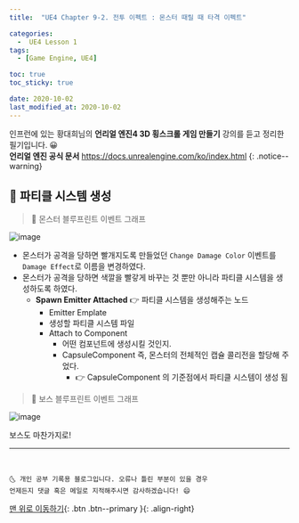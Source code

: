 ```yaml
---
title:  "UE4 Chapter 9-2. 전투 이펙트 : 몬스터 때릴 때 타격 이펙트" 

categories:
  -  UE4 Lesson 1 
tags:
  - [Game Engine, UE4]

toc: true
toc_sticky: true

date: 2020-10-02
last_modified_at: 2020-10-02
---
```


인프런에 있는 황대희님의 **언리얼 엔진4 3D 횡스크롤 게임 만들기** 강의를 듣고 정리한 필기입니다. 😀  
**언리얼 엔진 공식 문서** <https://docs.unrealengine.com/ko/index.html>
{: .notice--warning}

## 🚖 파티클 시스템 생성

> 🚩 몬스터 블루프린트 이벤트 그래프

![image](https://user-images.githubusercontent.com/42318591/94902770-b23ec200-04d3-11eb-87c3-c5e7dd1c7c0e.png)

- 몬스터가 공격을 당하면 빨개지도록 만들었던 `Change Damage Color` 이벤트를 `Damage Effect`로 이름을 변경하였다.
- 몬스터가 공격을 당하면 색깔을 빨갛게 바꾸는 것 뿐만 아니라 파티클 시스템을 생성하도록 하였다.
  - **Spawn Emitter Attached** 👉 파티클 시스템을 생성해주는 노드
    - Emitter Emplate
    -   생성할 파티클 시스템 파일
    - Attach to Component
      - 어떤 컴포넌트에 생성시킬 것인지.
      - CapsuleComponent 즉, 몬스터의 전체적인 캡슐 콜리전을 할당해 주었다.
        - 👉 CapsuleComponent 의 기준점에서 파티클 시스템이 생성 됨


> 🚩 보스 블루프린트 이벤트 그래프

![image](https://user-images.githubusercontent.com/42318591/94902801-ba96fd00-04d3-11eb-84ea-9acaad837af5.png)

보스도 마찬가지로!

***
<br>

    🌜 개인 공부 기록용 블로그입니다. 오류나 틀린 부분이 있을 경우 
    언제든지 댓글 혹은 메일로 지적해주시면 감사하겠습니다! 😄

[맨 위로 이동하기](#){: .btn .btn--primary }{: .align-right}